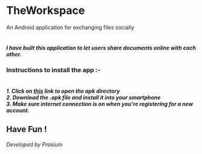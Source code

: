 # TheWorkspace
An Android application for exchanging files socially
<h5>
<br> I have built this application to let users share documents online with each other.
</h5>
<h3>
Instructions to install the app :- <br>
</h3>
<h5>
<br>1. Click on <a href="app/release/WorkSpace1.1.apk">this</a> link to open the apk directory 
<br>2. Download the .apk file and install it into your smartphone
<br>3. Make sure internet connection is on when you're registering for a new account.
</h5>

<h2> Have Fun ! <br></h2>
<h6> Developed by Prasium </h6>
